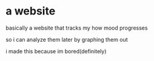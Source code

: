 # a website
basically a website that tracks my how mood progresses

so i can analyze them later by graphing them out

i made this because im bored(definitely)
